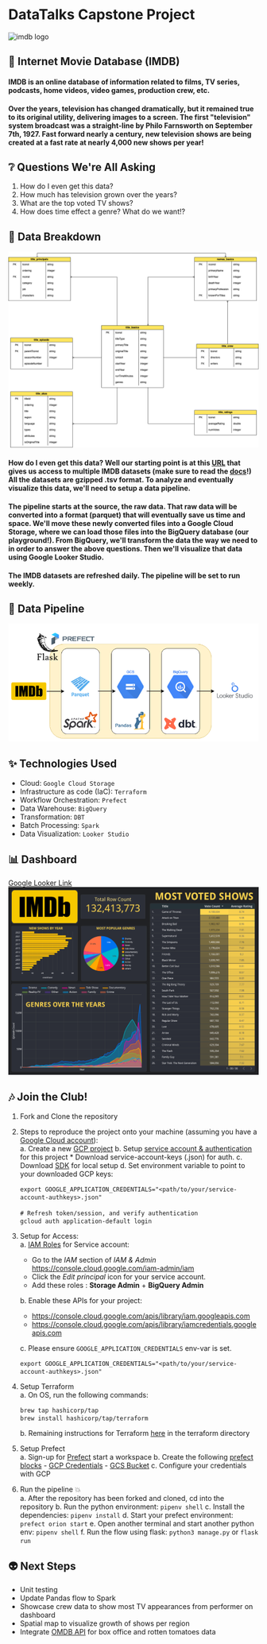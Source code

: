 # DataTalks Capstone Project
![imdb logo](https://upload.wikimedia.org/wikipedia/commons/thumb/6/69/IMDB_Logo_2016.svg/575px-IMDB_Logo_2016.svg.png?20200406194337)

## :movie_camera: Internet Movie Database (IMDB)

#### IMDB is an online database of information related to films, TV series, podcasts, home videos, video games, production crew, etc. 

#### Over the years, television has changed dramatically, but it remained true to its original utility, delivering images to a screen. The first "television" system broadcast was a straight-line by Philo Farnsworth on September 7th, 1927. Fast forward nearly a century, new television shows are being created at a fast rate at nearly 4,000 new shows per year!

## :grey_question: Questions We're All Asking
1. How do I even get this data?
2. How much has television grown over the years?
3. What are the top voted TV shows?
4. How does time effect a genre? What do we want!?

## :diamond_shape_with_a_dot_inside: Data Breakdown
![erd](images/imdb-erd.png)

#### How do I even get this data? Well our starting point is at this [URL](https://datasets.imdbws.com/) that gives us access to multiple IMDB datasets (make sure to read the [docs](https://www.imdb.com/interfaces/)!) All the datasets are gzipped .tsv format. To analyze and eventually visualize this data, we'll need to setup a data pipeline. 

#### The pipeline starts at the source, the raw data. That raw data will be converted into a format (parquet) that will eventually save us time and space. We'll move these newly converted files into a Google Cloud Storage, where we can load those files into the BigQuery database (our playground!). From BigQuery, we'll transform the data the way we need to in order to answer the above questions. Then we'll visualize that data using Google Looker Studio.

#### The IMDB datasets are refreshed daily. The pipeline will be set to run weekly.

## :station: Data Pipeline
![pipeline](images/data_pipeline.png)

## :sparkles: Technologies Used
- Cloud: `Google Cloud Storage`
- Infrastructure as code (IaC): `Terraform`
- Workflow Orchestration: `Prefect`
- Data Warehouse: `BigQuery`
- Transformation: `DBT`
- Batch Processing: `Spark`
- Data Visualization: `Looker Studio`

## :bar_chart: Dashboard
[Google Looker Link](https://lookerstudio.google.com/reporting/057d04ba-879a-4b4a-9f5c-d9e7a1537464)
![dashboard](images/looker.png)

## :notes: Join the Club!
1. Fork and Clone the repository
   
2. Steps to reproduce the project onto your machine (assuming you have a [Google Cloud account](https://cloud.google.com/free)): \
    a. Create a new [GCP project](https://console.cloud.google.com/cloud-resource-manager)
    b. Setup [service account & authentication](https://cloud.google.com/docs/authentication/getting-started) for this project
       * Download service-account-keys (.json) for auth.
    c. Download [SDK](https://cloud.google.com/sdk/docs/quickstart) for local setup
    d. Set environment variable to point to your downloaded GCP keys:
      ```shell
      export GOOGLE_APPLICATION_CREDENTIALS="<path/to/your/service-account-authkeys>.json"
      
      # Refresh token/session, and verify authentication
      gcloud auth application-default login
      ```

3. Setup for Access: \
    a. [IAM Roles](https://cloud.google.com/storage/docs/access-control/iam-roles) for Service account:
    * Go to the *IAM* section of *IAM & Admin* https://console.cloud.google.com/iam-admin/iam
    * Click the *Edit principal* icon for your service account.
    * Add these roles : **Storage Admin** + **BigQuery Admin**
    
    b. Enable these APIs for your project:
    * https://console.cloud.google.com/apis/library/iam.googleapis.com
    * https://console.cloud.google.com/apis/library/iamcredentials.googleapis.com
    
    c. Please ensure `GOOGLE_APPLICATION_CREDENTIALS` env-var is set.
    ```shell
    export GOOGLE_APPLICATION_CREDENTIALS="<path/to/your/service-account-authkeys>.json"
    ```

4. Setup Terraform \
    a. On OS, run the following commands:
    ```
    brew tap hashicorp/tap
    brew install hashicorp/tap/terraform
    ```
    b. Remaining instructions for Terraform [here](https://github.com/Trizzlenova/datatalks-imdb-capstone/tree/main/terraform) in the terraform directory

6. Setup Prefect \
    a. Sign-up for [Prefect](https://app.prefect.cloud/auth/login) start a workspace
    b. Create the following [prefect blocks](https://docs.prefect.io/latest/concepts/blocks/)
        - [GCP Credentials](https://prefecthq.github.io/prefect-gcp/)
        - [GCS Bucket](https://prefecthq.github.io/prefect-gcp/cloud_storage/#prefect_gcp.cloud_storage.GcsBucket)
    c. Configure your credentials with GCP

7. Run the pipeline :boom: \
    a. After the repository has been forked and cloned, cd into the repository
    b. Run the python environment: `pipenv shell`
    c. Install the dependencies: `pipenv install`
    d. Start your prefect environment: `prefect orion start`
    e. Open another terminal and start another python env: `pipenv shell`
    f. Run the flow using flask: `python3 manage.py` or `flask run`

## :alien: Next Steps
- Unit testing
- Update Pandas flow to Spark
- Showcase crew data to show most TV appearances from performer on dashboard
- Spatial map to visualize growth of shows per region
- Integrate [OMDB API](https://www.omdbapi.com/) for box office and rotten tomatoes data